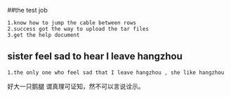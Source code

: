 ##the test job

    1.know how to jump the cable between rows
    2.success got the way to upload the tar files
    3.get the help document

## sister feel sad to hear I leave hangzhou
    
    1.the only one who feel sad that I leave hangzhou , she like hangzhou 



好大一只鹅腿
谓真理可证知，然不可以言说诠示。
